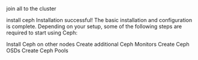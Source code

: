join all to the cluster

install ceph
Installation successful!
The basic installation and configuration is complete. Depending on your setup, some of the following steps are required to start using Ceph:

Install Ceph on other nodes
Create additional Ceph Monitors
Create Ceph OSDs
Create Ceph Pools